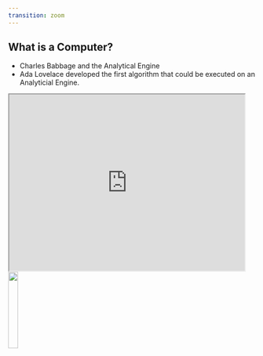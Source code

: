 ```yaml
---
transition: zoom
---
```


## What is a Computer?

- Charles Babbage and the Analytical Engine
- Ada Lovelace developed the first algorithm that could be executed on an Analyticial Engine.

<div class="paragraph">
    <p>
        <span class="image">
            <!-- Babbage Difference Engine and the Design of the Analytical Engine -->
            <iframe src="https://www.youtube.com/embed/KBuJqUfO4-w" width="480" height="360"></iframe>
        </span> 
        <span class="image">
            <!-- Ada Lovelace - Public Domain -->
            <img src="https://upload.wikimedia.org/wikipedia/commons/thumb/a/a4/Ada_Lovelace_portrait.jpg/800px-Ada_Lovelace_portrait.jpg" width="20%" />
        </span>
    </p>
</div>



